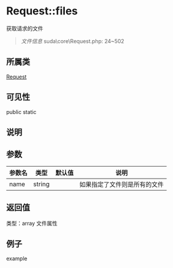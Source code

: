 # Request::files
获取请求的文件
> *文件信息* suda\core\Request.php: 24~502
## 所属类 

[Request](../Request.md)

## 可见性

  public  static
## 说明



## 参数

| 参数名 | 类型 | 默认值 | 说明 |
|--------|-----|-------|-------|
| name |  string |  |  如果指定了文件则是所有的文件 |

## 返回值
类型：array
 文件属性

## 例子

example